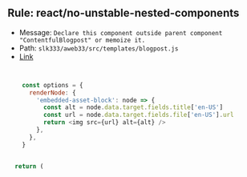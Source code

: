 ## Rule: react/no-unstable-nested-components
- Message: `Declare this component outside parent component "ContentfulBlogpost" or memoize it.`
- Path: `slk333/aweb33/src/templates/blogpost.js`
- [Link](https://github.com/slk333/aweb33/blob/HEAD/src/templates/blogpost.js#L25-L29)
```js


    const options = {
      renderNode: {
        'embedded-asset-block': node => {
          const alt = node.data.target.fields.title['en-US']
          const url = node.data.target.fields.file['en-US'].url
          return <img src={url} alt={alt} />
        },
      },
    }


  return (
```
